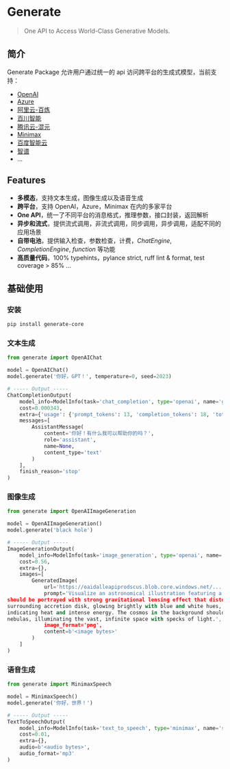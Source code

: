 # Generate

> One API to Access World-Class Generative Models.

## 简介

Generate Package 允许用户通过统一的 api 访问跨平台的生成式模型，当前支持：

* [OpenAI](https://platform.openai.com/docs/introduction)
* [Azure](https://learn.microsoft.com/en-us/azure/ai-services/openai/how-to/chatgpt?tabs=python&amp;pivots=programming-language-chat-completions)
* [阿里云-百炼](https://bailian.console.aliyun.com/)
* [百川智能](https://platform.baichuan-ai.com/docs/api)
* [腾讯云-混元](https://cloud.tencent.com/document/product/1729)
* [Minimax](https://api.minimax.chat/document/guides/chat)
* [百度智能云](https://cloud.baidu.com/doc/WENXINWORKSHOP/s/clntwmv7t)
* [智谱](https://open.bigmodel.cn/dev/api)
* ...

## Features

* **多模态**，支持文本生成，图像生成以及语音生成
* **跨平台**，支持 OpenAI，Azure，Minimax 在内的多家平台
* **One API**，统一了不同平台的消息格式，推理参数，接口封装，返回解析
* **异步和流式**，提供流式调用，非流式调用，同步调用，异步调用，适配不同的应用场景
* **自带电池**，提供输入检查，参数检查，计费，*ChatEngine*, *CompletionEngine*, *function* 等功能
* **高质量代码**，100% typehints，pylance strict, ruff lint & format,  test coverage > 85% ...

## 基础使用

### 安装

```bash
pip install generate-core
```

### 文本生成

```python
from generate import OpenAIChat

model = OpenAIChat()
model.generate('你好，GPT！', temperature=0, seed=2023)

# ----- Output -----
ChatCompletionOutput(
    model_info=ModelInfo(task='chat_completion', type='openai', name='gpt-3.5-turbo-0613'),
    cost=0.000343,
    extra={'usage': {'prompt_tokens': 13, 'completion_tokens': 18, 'total_tokens': 31}},
    messages=[
        AssistantMessage(
            content='你好！有什么我可以帮助你的吗？',
            role='assistant',
            name=None,
            content_type='text'
        )
    ],
    finish_reason='stop'
)
```

### 图像生成

```python
from generate import OpenAIImageGeneration

model = OpenAIImageGeneration()
model.generate('black hole')

# ----- Output -----
ImageGenerationOutput(
    model_info=ModelInfo(task='image_generation', type='openai', name='dall-e-3'),
    cost=0.56,
    extra={},
    images=[
        GeneratedImage(
            url='https://oaidalleapiprodscus.blob.core.windows.net/...',
            prompt='Visualize an astronomical illustration featuring a black hole at its core. The black hole 
should be portrayed with strong gravitational lensing effect that distorts the light around it. Include a 
surrounding accretion disk, glowing brightly with blue and white hues, streaked with shades of red and orange, 
indicating heat and intense energy. The cosmos in the background should be filled with distant stars, galaxies, and
nebulas, illuminating the vast, infinite space with specks of light.',
            image_format='png',
            content=b'<image bytes>'
        )
    ]
)
```

### 语音生成

```python
from generate import MinimaxSpeech

model = MinimaxSpeech()
model.generate('你好，世界！')

# ----- Output -----
TextToSpeechOutput(
    model_info=ModelInfo(task='text_to_speech', type='minimax', name='speech-01'),
    cost=0.01,
    extra={},
    audio=b'<audio bytes>',
    audio_format='mp3'
)
```

‍